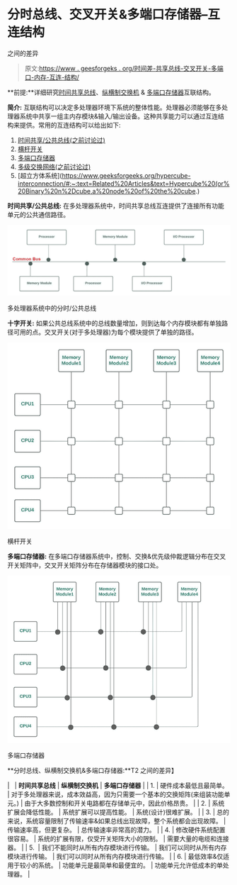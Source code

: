 # 分时总线、交叉开关&多端口存储器–互连结构

之间的差异

> 原文:[https://www . geesforgeks . org/时间差-共享总线-交叉开关-多端口-内存-互连-结构/](https://www.geeksforgeeks.org/difference-between-time-shared-bus-crossbar-switch-multiport-memory-interconnection-structure/)

**前提:**详细研究[时间共享总线](https://write.geeksforgeeks.org/post/2699988)、[纵横制交换机](https://www.geeksforgeeks.org/crossbar-switch/) & [多端口存储器](https://www.geeksforgeeks.org/multiport-memory-multiprocessor-system/)互联结构。

**简介:**
互联结构可以决定多处理器环境下系统的整体性能。处理器必须能够在多处理器系统中共享一组主内存模块&输入/输出设备。这种共享能力可以通过互连结构来提供。常用的互连结构可以给出如下:

1.  [时间共享/公共总线(之前讨论过)](https://write.geeksforgeeks.org/post/2699988)
2.  [横杆开关](https://www.geeksforgeeks.org/crossbar-switch/)
3.  [多端口存储器](https://www.geeksforgeeks.org/multiport-memory-multiprocessor-system/)
4.  [多级交换网络(之前讨论过)](https://write.geeksforgeeks.org/post/2703122)
5.  [超立方体系统](https://www.geeksforgeeks.org/hypercube-interconnection/#:~:text=Related%20Articles&text=Hypercube%20(or%20Binary%20n%2Dcube,a%20node%20of%20the%20cube.)

**时间共享/公共总线:**
在多处理器系统中，时间共享总线互连提供了连接所有功能单元的公共通信路径。

![](img/28af85b1ee881ea7e2be96e874e69ba7.png)

多处理器系统中的分时/公共总线

**十字开关:**
如果公共总线系统中的总线数量增加，则到达每个内存模块都有单独路径可用的点。交叉开关(对于多处理器)为每个模块提供了单独的路径。

![](img/a8cb3f81d7cdb43144c3d81a3202de77.png)

横杆开关

**多端口存储器:**
在多端口存储器系统中，控制、交换&优先级仲裁逻辑分布在交叉开关矩阵中，交叉开关矩阵分布在存储器模块的接口处。

![](img/9ba53477b0abf679c00c92584d14b362.png)

多端口存储器

**分时总线、纵横制交换机&多端口存储器:**T2 之间的差异】

|   | **时间共享总线** | **纵横制交换机** | **多端口存储器** |
| 1. | 硬件成本最低且最简单。 | 对于多处理器来说，成本效益高，因为只需要一个基本的交换矩阵(来组装功能单元。) | 由于大多数控制和开关电路都在存储单元中，因此价格昂贵。 |
| 2. | 系统扩展会降低性能。 | 系统扩展可以提高性能。 | 系统(设计)很难扩展。 |
| 3. | 总的来说，系统容量限制了传输速率&如果总线出现故障，整个系统都会出现故障。 | 传输速率高，但更复杂。 | 总传输速率非常高的潜力。 |
| 4. | 修改硬件系统配置很容易。 | 系统的扩展有限，仅受开关矩阵大小的限制。 | 需要大量的电缆和连接器。 |
| 5.  | 我们不能同时从所有内存模块进行传输。 | 我们可以同时从所有内存模块进行传输。 | 我们可以同时从所有内存模块进行传输。 |
| 6. | 最低效率&仅适用于较小的系统。 | 功能单元是最简单和最便宜的。 | 功能单元允许低成本的单处理器。 |